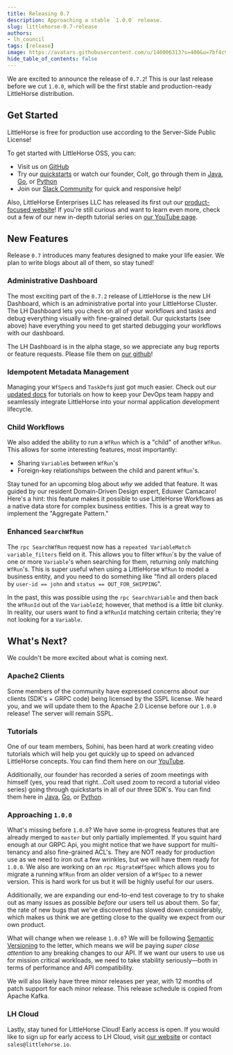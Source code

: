 ```yaml
---
title: Releasing 0.7
description: Approaching a stable `1.0.0` release.
slug: littlehorse-0.7-release
authors:
- lh_council
tags: [release]
image: https://avatars.githubusercontent.com/u/140006313?s=400&u=7bf4c91d92dfe590ac71bb6b4821e1a81aa5b712&v=4
hide_table_of_contents: false
---
```


We are excited to announce the release of `0.7.2`! <!-- truncate --> This is our last release before we cut `1.0.0`, which will be the first stable and production-ready LittleHorse distribution.

## Get Started

LittleHorse is free for production use according to the Server-Side Public License!

To get started with LittleHorse OSS, you can:

* Visit us on [GitHub](https://github.com/littlehorse-enterprises)
* Try our [quickstarts](https://littlehorse.dev/docs/developer-guide/install#installation-and-quickstart) or watch our founder, Colt, go through them in [Java](https://www.youtube.com/watch?v=8Zo_UOStg98&t=6s), [Go](https://www.youtube.com/watch?v=oZQc2ISSZsk), or [Python](https://www.youtube.com/watch?v=l3TZOjfpzTw)
* Join our [Slack Community](https://launchpass.com/littlehorse-community) for quick and responsive help!

Also, LittleHorse Enterprises LLC has released its first out our [product-focused website](https://littlehorse.io)! If you're still curious and want to learn even more, check out a few of our new in-depth tutorial series on [our YouTube page](https://www.youtube.com/@LittleHorse-ey3vw/featured).

## New Features

Release `0.7` introduces many features designed to make your life easier. We plan to write blogs about all of them, so stay tuned!

### Administrative Dashboard

The most exciting part of the `0.7.2` release of LittleHorse is the new LH Dashboard, which is an administrative portal into your LittleHorse Cluster. The LH Dashboard lets you check on all of your workflows and tasks and debug everything visually with fine-grained detail. Our quickstarts (see above) have everything you need to get started debugging your workflows with our dashboard.

The LH Dashboard is in the alpha stage, so we appreciate any bug reports or feature requests. Please file them on [our github](https://github.com/littlehorse-enterprises/littlehorse/issues)!

### Idempotent Metadata Management

Managing your `WfSpec`s and `TaskDef`s just got much easier. Check out our [updated docs](https://littlehorse.dev/docs/developer-guide/grpc/managing-metadata) for tutorials on how to keep your DevOps team happy and seamlessly integrate LittleHorse into your normal application development lifecycle.

### Child Workflows

We also added the ability to run a `WfRun` which is a "child" of another `WfRun`. This allows for some interesting features, most importantly:
* Sharing `Variable`s between `WfRun`'s
* Foreign-key relationships between the child and parent `WfRun`'s.

Stay tuned for an upcoming blog about _why_ we added that feature. It was guided by our resident Domain-Driven Design expert, Eduwer Camacaro! Here's a hint: this feature makes it possible to use LittleHorse Workflows as a native data store for complex business entities. This is a great way to implement the "Aggregate Pattern."

### Enhanced `SearchWfRun`

The `rpc SearchWfRun` request now has a `repeated VariableMatch variable_filters` field on it. This allows you to filter `WfRun`'s by the value of one or more `Variable`'s when searching for them, returning only matching `WfRun`'s. This is super useful when using a LittleHorse `WfRun` to model a business entity, and you need to do something like "find all orders placed by `user-id == john` and `status == OUT_FOR_SHIPPING`".

In the past, this was possible using the `rpc SearchVariable` and then back the `WfRunId` out of the `VariableId`; however, that method is a little bit clunky. In reality, our users want to find a `WfRunId` matching certain criteria; they're not looking for a `Variable`.

## What's Next?

We couldn't be more excited about what is coming next.

### Apache2 Clients

Some members of the community have expressed concerns about our clients (SDK's + GRPC code) being licensed by the SSPL license. We heard you, and we will update them to the Apache 2.0 License before our `1.0.0` release! The server will remain SSPL.

### Tutorials

One of our team members, Sohini, has been hard at work creating video tutorials which will help you get quickly up to speed on advanced LittleHorse concepts. You can find them here on our [YouTube](https://www.youtube.com/@LittleHorse-ey3vw/playlists).

Additionally, our founder has recorded a series of zoom meetings with himself (yes, you read that right...Colt used zoom to record a tutorial video series) going through quickstarts in all of our three SDK's. You can find them here in [Java](https://www.youtube.com/watch?v=8Zo_UOStg98&t=6s), [Go](https://www.youtube.com/watch?v=oZQc2ISSZsk), or [Python](https://www.youtube.com/watch?v=l3TZOjfpzTw).

### Approaching `1.0.0`

What's missing before `1.0.0`? We have some in-progress features that are already merged to `master` but only partially implemented. If you squint hard enough at our GRPC Api, you might notice that we have support for multi-tenancy and also fine-grained ACL's. They are NOT ready for production use as we need to iron out a few wrinkles, but we will have them ready for `1.0.0`. We also are working on an `rpc MigrateWfSpec` which allows you to migrate a running `WfRun` from an older version of a `WfSpec` to a newer version. This is hard work for us but it will be highly useful for our users.

Additionally, we are expanding our end-to-end test coverage to try to shake out as many issues as possible _before_ our users tell us about them. So far, the rate of new bugs that we've discovered has slowed down considerably, which makes us think we are getting close to the quality we expect from our own product.

What will change when we release `1.0.0`? We will be following [Semantic Versioning](https://semver.org) to the letter, which means we will be paying _super close attention_ to any breaking changes to our API. If we want our users to use us for mission critical workloads, we need to take stability seriously—both in terms of performance and API compatibility.

We will also likely have three minor releases per year, with 12 months of patch support for each minor release. This release schedule is copied from Apache Kafka.

### LH Cloud

Lastly, stay tuned for LittleHorse Cloud! Early access is open. If you would like to sign up for early access to LH Cloud, visit [our website](https://www.littlehorse.io/lh-cloud) or contact `sales@littlehorse.io`.
